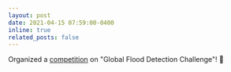 ```yaml
---
layout: post
date: 2021-04-15 07:59:00-0400
inline: true
related_posts: false
---
```


Organized a [competition](https://earthdata.nasa.gov/learn/articles/impact-flood-competition) on "Global Flood Detection Challenge"! :tada:
